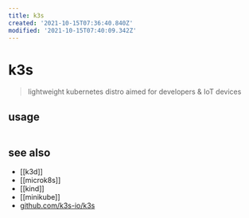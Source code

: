 ```yaml
---
title: k3s
created: '2021-10-15T07:36:40.840Z'
modified: '2021-10-15T07:40:09.342Z'
---
```


# k3s

> lightweight kubernetes distro aimed for developers & IoT devices

## usage

```sh

```

## see also

- [[k3d]]
- [[microk8s]]
- [[kind]]
- [[minikube]]
- [github.com/k3s-io/k3s](https://github.com/k3s-io/k3s)
